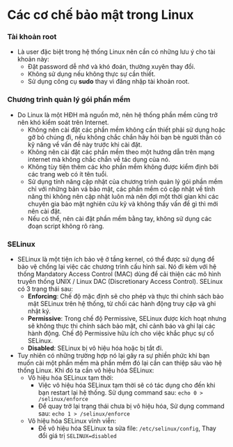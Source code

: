 # Các cơ chế bảo mật trong Linux
### Tài khoản root
- Là user đặc biệt trong hệ thống Linux nên cần có những lưu ý cho tài khoản này:
	- Đặt password dễ nhớ và khó đoán, thường xuyên thay đổi.
	- Không sử dụng nếu không thực sự cần thiết.
	- Sử dụng công cụ **sudo** thay vì đăng nhập tài khoản root.

### Chương trình quản lý gói phần mềm
- Do Linux là một HĐH mã nguồn mở, nên hệ thống phần mềm cũng trở nên khó kiểm soát trên Internet.
    - Không nên cài đặt các phần mềm không cần thiết phải sử dụng hoặc gỡ bỏ chúng đi, nếu không chắc chắn hãy hỏi bạn bè người thân có kỹ năng về vấn đề này trước khi cài đặt.
    - Không nên cài đặt các phần mềm theo một hướng dẫn trên mạng internet mà không chắc chắn về tác dụng của nó.
    - Không tùy tiện thêm các kho phần mềm không được kiểm định bởi các trang web có ít tên tuổi.
    - Sử dụng tính năng cập nhật của chương trình quản lý gói phần mềm chỉ với những bản vá bảo mật, các phần mềm có cập nhật về tính năng thì không nên cập nhật luôn mà nên đợi một thời gian khi các chuyên gia bảo mật nghiên cứu kỹ và không thấy vấn đề gì thì mới nên cài đặt.
    - Nếu có thể, nên cài đặt phần mềm bằng tay, không sử dụng các đoạn script không rõ ràng.

### SELinux
- SELinux là một tiện ích bảo vệ ở tầng kernel, có thể được sử dụng để bảo vệ chống lại việc các chương trình cấu hình sai. Nó đi kèm với hệ thống Mandatory Access Control (MAC) dùng để cải thiện các mô hình truyền thống UNIX / Linux DAC (Discretionary Access Control). SELinux có 3 trạng thái sau:
	- **Enforcing**: Chế độ mặc định sẽ cho phép và thực thi chính sách bảo mật SELinux trên hệ thống, từ chối các hành động truy cập và ghi nhật ký.
    - **Permissive**: Trong chế độ Permissive, SELinux được kích hoạt nhưng sẽ không thực thi chính sách bảo mật, chỉ cảnh báo và ghi lại các hành động. Chế độ Permissive hữu ích cho việc khắc phục sự cố SELinux.
    - **Disabled**: SELinux bị vô hiệu hóa hoặc bị tắt đi.
- Tuy nhiên có những trường hợp nó lại gây ra sự phiền phức khi bạn muốn cài một phần mềm mà phần mềm đó lại cần can thiệp sâu vào hệ thống Linux. Khi đó ta cần vô hiệu hóa SELinux:
	- Vô hiệu hóa SELinux tạm thời: 
		- Việc vô hiệu hóa SELinux tạm thời sẽ có tác dụng cho đến khi bạn restart lại hệ thống. Sử dụng command sau: `echo 0 > /selinux/enforce`
		- Để quay trở lại trạng thái chưa bị vô hiệu hóa, Sử dụng command sau: `echo 1 > /selinux/enforce`
	- Vô hiệu hóa SELinux vĩnh viễn:
		- Để vô hiệu hóa SELinux ta sửa file: `/etc/selinux/config`, Thay đổi giá trị `SELINUX=disabled`

		
